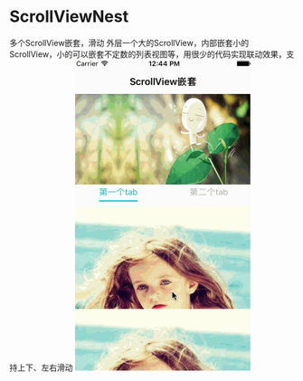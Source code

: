 # ScrollViewNest
多个ScrollView嵌套，滑动
外层一个大的ScrollView，内部嵌套小的ScrollView，小的可以嵌套不定数的列表视图等，用很少的代码实现联动效果，支持上下、左右滑动
![image](https://github.com/CodingQQ/ScrollViewNest/blob/master/ScrollViewLinkage/SubTableView/resource/liankage.gif ) 
